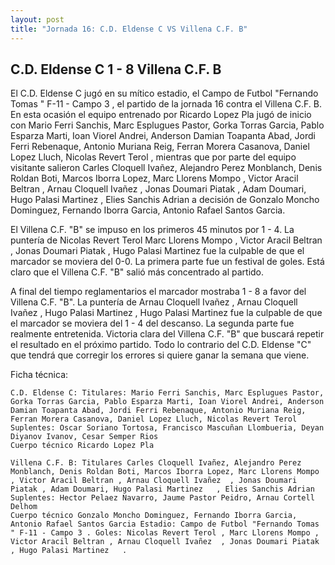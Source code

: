 ```yaml
--- 
layout: post 
title: "Jornada 16: C.D. Eldense C VS Villena C.F. B"
---
```


## C.D. Eldense C 1 - 8 Villena C.F. B

El C.D. Eldense C jugó en su mítico estadio, el Campo de Futbol "Fernando Tomas " F-11 - Campo 3 , el partido de la jornada 16 contra el Villena C.F. B. En esta ocasión el equipo entrenado por Ricardo Lopez Pla jugó de inicio con Mario Ferri Sanchis, Marc Esplugues Pastor, Gorka Torras Garcia, Pablo Esparza Marti, Ioan Viorel Andrei, Anderson Damian Toapanta Abad, Jordi Ferri Rebenaque, Antonio Muriana Reig, Ferran Morera Casanova, Daniel Lopez Lluch, Nicolas Revert Terol , mientras que por parte del equipo visitante salieron Carles Cloquell Ivañez, Alejandro Perez Monblanch, Denis Roldan Boti, Marcos Iborra Lopez, Marc Llorens Mompo , Victor Aracil Beltran , Arnau Cloquell Ivañez  , Jonas Doumari Piatak , Adam Doumari, Hugo Palasi Martinez   , Elies Sanchis Adrian a decisión de Gonzalo Moncho Dominguez, Fernando Iborra Garcia, Antonio Rafael Santos Garcia. 

El Villena C.F. "B" se impuso en los primeros 45 minutos por 1 - 4. La puntería de Nicolas Revert Terol  Marc Llorens Mompo , Victor Aracil Beltran , Jonas Doumari Piatak , Hugo Palasi Martinez     fue la culpable de que el marcador se moviera del 0-0. La primera parte fue un festival de goles. Está claro que el Villena C.F. "B" salió más concentrado al partido. 

A final del tiempo reglamentarios el marcador mostraba 1 - 8 a favor del Villena C.F. "B". La puntería de  Arnau Cloquell Ivañez  , Arnau Cloquell Ivañez  , Hugo Palasi Martinez   , Hugo Palasi Martinez     fue la culpable de que el marcador se moviera del 1 - 4 del descanso. La segunda parte fue realmente entretenida. Victoria clara del Villena C.F. "B" que buscará repetir el resultado en el próximo partido. Todo lo contrario del C.D. Eldense "C" que tendrá que corregir los errores si quiere ganar la semana que viene. 

Ficha técnica: 
    
    C.D. Eldense C: Titulares: Mario Ferri Sanchis, Marc Esplugues Pastor, Gorka Torras Garcia, Pablo Esparza Marti, Ioan Viorel Andrei, Anderson Damian Toapanta Abad, Jordi Ferri Rebenaque, Antonio Muriana Reig, Ferran Morera Casanova, Daniel Lopez Lluch, Nicolas Revert Terol  
    Suplentes: Oscar Soriano Tortosa, Francisco Mascuñan Llombueria, Deyan Diyanov Ivanov, Cesar Semper Rios 
    Cuerpo técnico Ricardo Lopez Pla 
    
    Villena C.F. B: Titulares Carles Cloquell Ivañez, Alejandro Perez Monblanch, Denis Roldan Boti, Marcos Iborra Lopez, Marc Llorens Mompo , Victor Aracil Beltran , Arnau Cloquell Ivañez  , Jonas Doumari Piatak , Adam Doumari, Hugo Palasi Martinez   , Elies Sanchis Adrian
    Suplentes: Hector Pelaez Navarro, Jaume Pastor Peidro, Arnau Cortell Delhom 
    Cuerpo técnico Gonzalo Moncho Dominguez, Fernando Iborra Garcia, Antonio Rafael Santos Garcia Estadio: Campo de Futbol "Fernando Tomas " F-11 - Campo 3 . Goles: Nicolas Revert Terol , Marc Llorens Mompo , Victor Aracil Beltran , Arnau Cloquell Ivañez  , Jonas Doumari Piatak , Hugo Palasi Martinez   .  